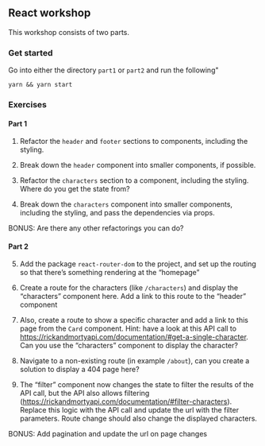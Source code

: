 ## React workshop

This workshop consists of two parts.

### Get started

Go into either the directory `part1` or `part2` and run the following"

```
yarn && yarn start
```

### Exercises

#### Part 1

1. Refactor the `header` and `footer` sections to components, including the styling.

2. Break down the `header` component into smaller components, if possible.

3. Refactor the `characters` section to a component, including the styling. Where do you get the state from?

4. Break down the `characters` component into smaller components, including the styling, and pass the dependencies via props.

BONUS: Are there any other refactorings you can do?

#### Part 2

5. Add the package `react-router-dom` to the project, and set up the routing so that there’s something rendering at the “homepage”

6. Create a route for the characters (like `/characters`) and display the “characters” component here. Add a link to this route to the “header” component

7. Also, create a route to show a specific character and add a link to this page from the `Card` component. Hint: have a look at this API call to https://rickandmortyapi.com/documentation/#get-a-single-character. Can you use the “characters” component to display the character?

8. Navigate to a non-existing route (in example `/about`), can you create a solution to display a 404 page here?

9. The “filter” component now changes the state to filter the results of the API call, but the API also allows filtering (https://rickandmortyapi.com/documentation/#filter-characters). Replace this logic with the API call and update the url with the filter parameters. Route change should also change the displayed characters.

BONUS: Add pagination and update the url on page changes
